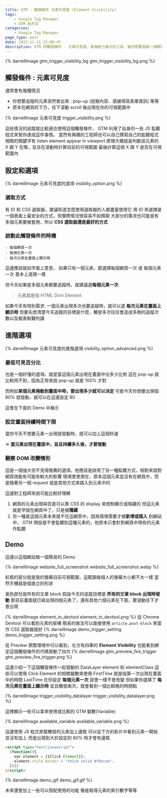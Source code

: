 ```yaml
---
title: GTM - 觸發條件 元素可見度 (Element Visibility)
tags:
	- Google Tag Manager
	- GTM 系列文
categories:
	- Google Tag Manager
page_type: post
date: 2022-11-15 22:00:47
description: GTM 的觸發條件 - 元素可見度，是個能力強大的工具，當你想要追蹤一個網頁元素的出現，或是一個元素滾動到可視範圍中，都可以使用這個觸發條件來達成
---
```


{% darrellImage gtm_trigger_visibility_bg gtm_trigger_visibility_bg.png %}

## 觸發條件 : 元素可見度

通常會有幾種情況
- 你想要追蹤的元素突然冒出來 : pop-up (促銷內容、感謝填寫表單資訊) 等等
- 原本在網頁的下方，往下滾動 scroll 後出現在你的可視範圍中

{% darrellImage 元素可見度 trigger_visibility.png %}

這些情況的追蹤就比較適合使用這個觸發條件，
GTM 利用了自身的一些 JS 監聽程式來幫你達成這件事情。
當然有興趣的工程師也可以自己撰寫自己的監聽程式
相關的關鍵字有
listen element appear in viewport
原理大概就是判斷該元素的 X 跟 Y 在哪，並且在滾動時計算目前的可視範圍
最後計算這個 X 跟 Y 是否在可視範圍內

## 設定和選項

{% darrellImage 元素可見度的選項 visiblity_option.png %}

### 選取方式

有 ID 和 CSS 選取器，建議知道怎麼使用選取器的人都盡量使用它
用 ID 來選擇是一個表面上最安全的方式，但實際情況很容易不如預期
大部分的需求也可能是有多個元素要被套用，所以 **CSS 選取器還是最好的方式**

### 啟動此觸發條件的時機
	- 每個網頁一次
	- 每個元素一次
	- 每次元素在畫面上顯示時

這邊應該就如字面上意思，
如果只有一個元素，那選擇每個網頁一次 或 每個元素一次 基本上道理一樣

但今天如果是多個元素都要追蹤時，就建議選**每個元素一次**
> 元素就是指 HTML Dom Element 

如果今天有特別需求: 一個元素出現多次也要追蹤時，就可以選 **每次元素在畫面上顯示時**
但要先想清楚今天追蹤的目標是什麼，觸發多次往往會造成多餘的追蹤次數以及報表較難判讀

## 進階選項

{% darrellImage 元素可見度的進階選項 visiblity_option_advanced.png %}

### 最低可見百分比

也是一個好懂的選項，就是當這個元素出現在畫面中佔多少比例
這在 pop-up 就比較用不到，因為正常來說 pop-up 就是 100% 才對

而例如**某個元素捲動到畫面中時，要出現多少就可以決定**
可能今天你想要出現個 80% 就發動，就可以在這邊設定 80

這會在下面的 Demo 中展示

### 設定畫面持續時間下限

當你今天不想要元素一出現就發動時，就可以加上這個秒速

=> **當元素出現在畫面中，並且持續多久後，才要發動**

### 觀察 DOM 改變情形

這是一個強大但不見得推薦的選項，他應該是啟用了另一種監聽方式，相對來說對網頁效能有可能有較大的影響
情境會使用在，原本這個元素並沒有在網頁中，而是隨著另一個 request 或是其他方式來插入到元素中的

這邊對工程師來說可能比較好理解
1. 網頁的元素出現與否是可以靠 CSS 的 display 來控制顯示或隱藏的
但這元素就是早就在網頁中了，只是被**隱藏**
2. 另一種是這個元素本來就不在這網頁中，因為情境需要才被**新增或插入** 到網站中，
GTM 預設是不會監聽到這種元素的，他原本只會針對網頁中現有的元素作監聽

## Demo

這邊以這個網站做一個簡易的 Demo

{% darrellImage website_full_screenshot website_full_screenshot.webp %}

紅框的部分就是我的螢幕目前可視範圍，這範圍每個人的螢幕大小都不太一樣
當然手機就是個直立的形狀

黃色部份是所有的文章 block
假設今天的追蹤目標是
**所有的文章 block 出現時發動**
那目前畫面就已經出現四個元素了，還有其他六個元素在下面，要滾動往下才會出現

{% darrellImage element_in_devtool element_in_devtool.png %}
從 Chrome Devtool 可以看到元素的架構
簡易的做法可以直接使用
` article.post-block ` 來當作 CSS 選取器就好
{% darrellImage demo_trigger_setting demo_trigger_setting.png %}

從 Preview 預覽環境中可以看到，左方有四筆的 **Element Visibility**
也能看到綁定這個觸發條件的代碼發動了四次
{% darrellImage gtm_preview_fire_trigger gtm_preview_fire_trigger.png %}

這邊介紹一下這個觸發條件一起發動的 DataLayer
element 和 elementClass 這些可以使用 Click Element 的相關變數來使用
FirstTime 就是指第一次出現在畫面中的時間
LastTime 在你設定 **每個元素一次** 就會一樣不會改變
但如果你選擇了 **每次元素在畫面上顯示時** 並且觸發兩次，就會看到一個比較晚的時間點

{% darrellImage trigger_visibility_datalayer trigger_visibility_datalayer.png %}

這裡顯示一些可以拿來使用或比較的 GTM 變數(Variable)

{% darrellImage available_variable available_variable.png %}

這邊使用 JS 程式來幫觸發的元素加上邊框
可以從下方的影片中看到元素一開始並沒有加上
而是出現到大於設定的 80% 時才會有邊框

```html
<script type="text/javascript">
  (function(){
    var element = {{Click Element}};
    element.style.border = "thick solid #f8ecae";
  })()
</script>
```

{% darrellImage demo_gif demo_gif.gif %}

未來還會加上一些可以搭配使用的功能
像是取得元素的索引數字等等
